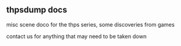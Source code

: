 ## thpsdump docs

misc scene doco for the thps series, some discoveries from games

contact us for anything that may need to be taken down
